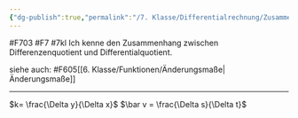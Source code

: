 ```yaml
---
{"dg-publish":true,"permalink":"/7. Klasse/Differentialrechnung/Zusammenhang zwischen Differenzenquotient und Differentialquotient/"}
---
```


#F703 #F7 #7kl
Ich kenne den Zusammenhang zwischen Differenzenquotient und Differentialquotient.

siehe auch:
#F605[[6. Klasse/Funktionen/Änderungsmaße\|Änderungsmaße]]
___
$k= \frac{\Delta y}{\Delta x}$
$\bar v = \frac{\Delta s}{\Delta t}$

